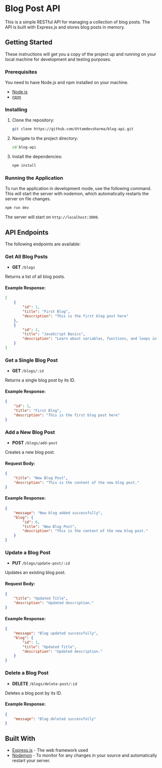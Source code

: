# Blog Post API

This is a simple RESTful API for managing a collection of blog posts. The API is built with Express.js and stores blog posts in memory.

## Getting Started

These instructions will get you a copy of the project up and running on your local machine for development and testing purposes.

### Prerequisites

You need to have Node.js and npm installed on your machine.

* [Node.js](https://nodejs.org/)
* [npm](https://www.npmjs.com/get-npm)

### Installing

1. Clone the repository:
   ```bash
   git clone https://github.com/Uttamdevsharma/blog-api.git
   ```
2. Navigate to the project directory:
   ```bash
   cd blog-api
   ```
3. Install the dependencies:
   ```bash
   npm install
   ```

### Running the Application

To run the application in development mode, use the following command. This will start the server with nodemon, which automatically restarts the server on file changes.

```bash
npm run dev
```

The server will start on `http://localhost:3000`.

## API Endpoints

The following endpoints are available:

### Get All Blog Posts

* **GET** `/blogs`

Returns a list of all blog posts.

#### Example Response:

```json
[
    {
        "id": 1,
        "title": "First Blog",
        "description": "This is the first blog post here"
    },
    {
        "id": 2,
        "title": "JavaScript Basics",
        "description": "Learn about variables, functions, and loops in JavaScript."
    }
]
```

### Get a Single Blog Post

* **GET** `/blogs/:id`

Returns a single blog post by its ID.

#### Example Response:

```json
{
    "id": 1,
    "title": "First Blog",
    "description": "This is the first blog post here"
}
```

### Add a New Blog Post

* **POST** `/blogs/add-post`

Creates a new blog post.

#### Request Body:

```json
{
    "title": "New Blog Post",
    "description": "This is the content of the new blog post."
}
```

#### Example Response:

```json
{
    "message": "New blog added successfully",
    "blog": {
        "id": 6,
        "title": "New Blog Post",
        "description": "This is the content of the new blog post."
    }
}
```

### Update a Blog Post

* **PUT** `/blogs/update-post/:id`

Updates an existing blog post.

#### Request Body:

```json
{
    "title": "Updated Title",
    "description": "Updated description."
}
```

#### Example Response:

```json
{
    "message": "Blog updated successfully",
    "blog": {
        "id": 1,
        "title": "Updated Title",
        "description": "Updated description."
    }
}
```

### Delete a Blog Post

* **DELETE** `/blogs/delete-post/:id`

Deletes a blog post by its ID.

#### Example Response:

```json
{
    "message": "Blog deleted successfully"
}
```

## Built With

* [Express.js](https://expressjs.com/) - The web framework used
* [Nodemon](https://nodemon.io/) - To monitor for any changes in your source and automatically restart your server.
